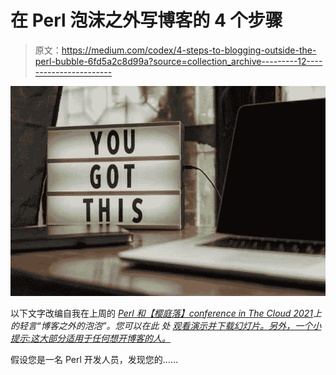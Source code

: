 # 在 Perl 泡沫之外写博客的 4 个步骤

> 原文：<https://medium.com/codex/4-steps-to-blogging-outside-the-perl-bubble-6fd5a2c8d99a?source=collection_archive---------12----------------------->

![](img/655696519eb1ee7dfdd992089f375c73.png)

以下文字改编自我在上周的 [*Perl 和【樱庭落】conference in The Cloud 2021*](https://perlconference.us/tprc-2021-cloud/)*上的轻言“博客之外的泡泡”。您可以在此* *处* [*观看演示并下载幻灯片。另外，一个小提示:这大部分适用于任何想开博客的人。*](https://phoenixtrap.com/2021/06/09/slides-from-blogging-outside-the-bubble-perl-talk/)

假设您是一名 Perl 开发人员，发现您的……